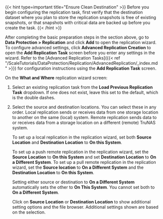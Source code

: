 &NewLine;

{{< hint type=important title="Ensure Clean Destination" >}}
Before you begin configuring the replication task, first verify that the destination dataset where you plan to store the replication snapshots is free of existing snapshots, or that snapshots with critical data are backed up before you create the task.
{{< /hint >}}

After completing the basic preparation steps in the section above, go to **Data Protection > Replication** and click **Add** to open the replication wizard.
To configure advanced settings, click **Advanced Replication Creation** to open the **Add Replication Task** screen before you enter any settings in the wizard.
Refer to the [Advanced Replication Tasks]({{< ref "/ScaleTutorials/DataProtection/Replication/AdvancedReplication/_index.md" >}}) for configuration instructions using the **Add Replication Task** screen.

On the **What and Where** replication wizard screen:

1. Select an existing replication task from the **Load Previous Replication Task** dropdown.
   If one does not exist, leave this set to the default, which is the double dashes.
     
2. Select the source and destination locations. You can select these in any order.
   Local replication sends or receives data from one storage location to another on the same (local) system.
   Remote replication sends data to or receives data from a storage location on a different (remote) TruNAS system.

   To set up a local replication in the replication wizard, set both **Source Location** and **Destination Location** to **On this System**.

   To set up a push remote replication in the replication wizard, set the **Source Location** to **On this System** and set **Destination Location** to **On a Different System**.
   To set up a pull remote replication in the replication wizard, set the **Source location** to **On a Different System** and the **Destination Location** to **On this System**.

   Setting either source or destination to **On a Different System** automatically sets the other to **On This System**. You cannot set both to **On a Different System**.

   Click on **Source Location** or **Destination Location** to show additional setting options and the file browser. Additional settings shown are based on the selection.
 